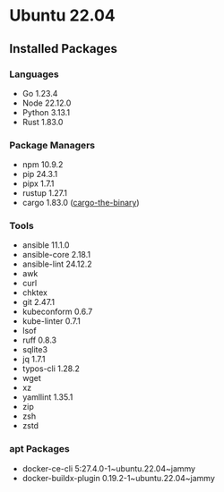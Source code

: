 # Ubuntu 22.04

## Installed Packages

### Languages

- Go 1.23.4
- Node 22.12.0
- Python 3.13.1
- Rust 1.83.0

### Package Managers

- npm 10.9.2
- pip 24.3.1
- pipx 1.7.1
- rustup 1.27.1
- cargo 1.83.0 ([cargo-the-binary](https://github.com/rust-lang/cargo/blob/master/src/cargo/version.rs))

### Tools

- ansible 11.1.0
- ansible-core 2.18.1
- ansible-lint 24.12.2
- awk
- curl
- chktex
- git 2.47.1
- kubeconform 0.6.7
- kube-linter 0.7.1
- lsof
- ruff 0.8.3
- sqlite3
- jq 1.7.1
- typos-cli 1.28.2
- wget
- xz
- yamllint 1.35.1
- zip
- zsh
- zstd

### apt Packages

- docker-ce-cli 5:27.4.0-1\~ubuntu.22.04\~jammy
- docker-buildx-plugin 0.19.2-1\~ubuntu.22.04\~jammy
